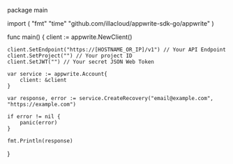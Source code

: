 package main

import (
    "fmt"
    "time"
    "github.com/illacloud/appwrite-sdk-go/appwrite"
)

func main() {
    client := appwrite.NewClient()

    client.SetEndpoint("https://[HOSTNAME_OR_IP]/v1") // Your API Endpoint
    client.SetProject("") // Your project ID
    client.SetJWT("") // Your secret JSON Web Token

    var service := appwrite.Account{
        client: &client
    }

    var response, error := service.CreateRecovery("email@example.com", "https://example.com")

    if error != nil {
        panic(error)
    }

    fmt.Println(response)
}
